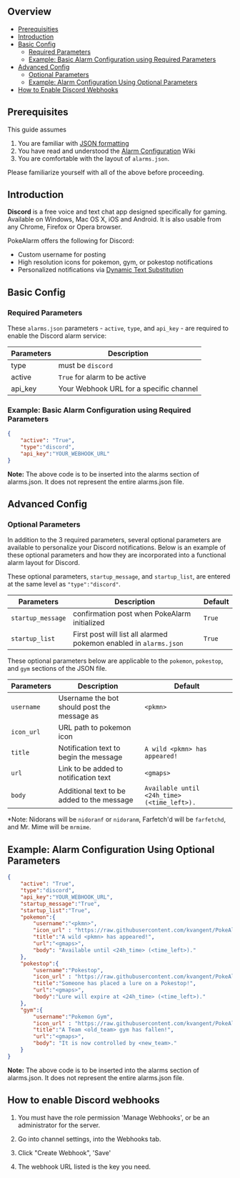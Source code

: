 ## Overview
* [Prerequisities](#prerequisites)
* [Introduction](#introduction)
* [Basic Config](#basic-config)
  * [Required Parameters](#required-parameters)
  * [Example: Basic Alarm Configuration using Required Parameters](#example-basic-alarm-configuration-using-required-parameters)
* [Advanced Config](#advanced-config)
  * [Optional Parameters](#optional-parameters)
  * [Example: Alarm Configuration Using Optional Parameters](#example-alarm-configuration-using-optional-parameters)
* [How to Enable Discord Webhooks](#how-to-enable-discord-webhooks)

## Prerequisites
This guide assumes 

1. You are familiar with [JSON formatting](http://www.w3schools.com/json/default.asp)
2. You have read and understood the [Alarm Configuration](https://github.com/kvangent/PokeAlarm/wiki/Alarm-Configuration) Wiki
3. You are comfortable with the layout of `alarms.json`.

Please familiarize yourself with all of the above before proceeding.

## Introduction

**Discord** is a free voice and text chat app designed specifically for gaming. Available on Windows, Mac OS X, iOS and Android. It is also usable from any Chrome, Firefox or Opera browser.

PokeAlarm offers the following for Discord:

* Custom username for posting
* High resolution icons for pokemon, gym, or pokestop notifications
* Personalized notifications via [Dynamic Text Substitution](Dynamic-Text-Subsitution.md)



## Basic Config

### Required Parameters
These `alarms.json` parameters - `active`, `type`, and `api_key` - are required to enable the Discord alarm service:

| Parameters     | Description                            |
| -------------- |----------------------------------------|
| type           | must be `discord`                        |
| active         | `True` for alarm to be active          |
| api_key        | Your Webhook URL for a specific channel                           |

### Example: Basic Alarm Configuration using Required Parameters
```json
{
	"active": "True",
	"type":"discord",
	"api_key":"YOUR_WEBHOOK_URL"
}
```
**Note:** The above code is to be inserted into the alarms section of alarms.json. It does not represent the entire alarms.json file.

## Advanced Config

### Optional Parameters
In addition to the 3 required parameters, several optional parameters are available to personalize your Discord notifications.  Below is an example of these optional parameters and how they are incorporated into a functional alarm layout for Discord.

These optional parameters, `startup_message`, and `startup_list`, are entered at the same level as `"type":"discord"`.

| Parameters         | Description                                                | Default                      |
|--------------------|------------------------------------------------------------|------------------------------|
| `startup_message`  | confirmation post when PokeAlarm initialized               | `True`                       |
| `startup_list`     | First post will list all alarmed pokemon enabled in `alarms.json`    | `True`            |

These optional parameters below are applicable to the `pokemon`, `pokestop`, and `gym` sections of the JSON file.

| Parameters       | Description                                       | Default                                       |
| -----------------|---------------------------------------------------|-----------------------------------------------|
| `username`       | Username the bot should post the message as       | `<pkmn>`                                      | 
| `icon_url`       | URL path to pokemon icon	   					   |												 |
| `title`          | Notification text to begin the message            | `A wild <pkmn> has appeared!`                 |
| `url`            | Link to be added to notification text             | `<gmaps>`                                     |
| `body`           | Additional text to be added to the message        | `Available until <24h_time> (<time_left>).`   | 
*Note: Nidorans will be `nidoranf` or `nidoranm`, Farfetch'd will be `farfetchd`, and Mr. Mime will be `mrmime`.

## Example: Alarm Configuration Using Optional Parameters
```json
{
	"active": "True",
	"type":"discord",
	"api_key":"YOUR_WEBHOOK_URL",
	"startup_message":"True",
	"startup_list":"True",
	"pokemon":{
		"username":"<pkmn>",
		"icon_url" : "https://raw.githubusercontent.com/kvangent/PokeAlarm/master/icons/<id>.png",
		"title":"A wild <pkmn> has appeared!",
		"url":"<gmaps>",
		"body": "Available until <24h_time> (<time_left>)."
	},
	"pokestop":{
		"username":"Pokestop",
		"icon_url" : "https://raw.githubusercontent.com/kvangent/PokeAlarm/master/icons/pokestop.png",
		"title":"Someone has placed a lure on a Pokestop!",
		"url":"<gmaps>",
		"body":"Lure will expire at <24h_time> (<time_left>)."
	},
	"gym":{
		"username":"Pokemon Gym",
		"icon_url" : "https://raw.githubusercontent.com/kvangent/PokeAlarm/master/icons/gym.png",
		"title":"A Team <old_team> gym has fallen!",
		"url":"<gmaps>",
		"body": "It is now controlled by <new_team>."
	}
}
```
**Note:** The above code is to be inserted into the alarms section of alarms.json. It does not represent the entire alarms.json file.

 
## How to enable Discord webhooks

1. You must have the role permission 'Manage Webhooks', or be an administrator for the server.

2. Go into channel settings, into the Webhooks tab.

3. Click "Create Webhook", 'Save'

4. The webhook URL listed is the key you need.
